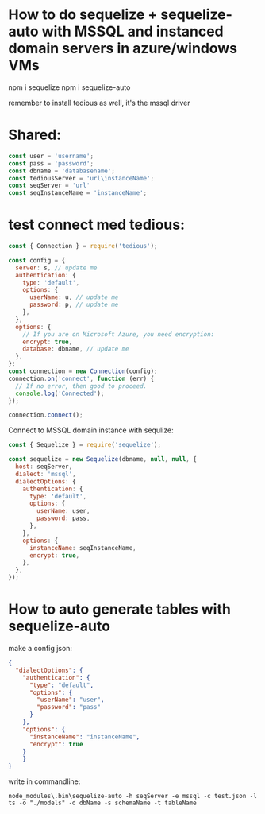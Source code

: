 # How to do sequelize + sequelize-auto with MSSQL and instanced domain servers in azure/windows VMs

npm i sequelize
npm i sequelize-auto

remember to install tedious as well, it's the mssql driver

# Shared:

```JavaScript
const user = 'username';
const pass = 'password';
const dbname = 'databasename';
const tediousServer = 'url\instanceName';
const seqServer = 'url'
const seqInstanceName = 'instanceName';
```

# test connect med tedious:

```JavaScript
const { Connection } = require('tedious');

const config = {
  server: s, // update me
  authentication: {
    type: 'default',
    options: {
      userName: u, // update me
      password: p, // update me
    },
  },
  options: {
    // If you are on Microsoft Azure, you need encryption:
    encrypt: true,
    database: dbname, // update me
  },
};
const connection = new Connection(config);
connection.on('connect', function (err) {
  // If no error, then good to proceed.
  console.log('Connected');
});

connection.connect();
```

Connect to MSSQL domain instance with sequlize:

```JavaScript
const { Sequelize } = require('sequelize');

const sequelize = new Sequelize(dbname, null, null, {
  host: seqServer,
  dialect: 'mssql',
  dialectOptions: {
    authentication: {
      type: 'default',
      options: {
        userName: user,
        password: pass,
      },
    },
    options: {
      instanceName: seqInstanceName,
      encrypt: true,
    },
  },
});
```

# How to auto generate tables with sequelize-auto

make a config json:

```JSON
{
  "dialectOptions": {
    "authentication": {
      "type": "default",
      "options": {
        "userName": "user",
        "password": "pass"
      }
    },
    "options": {
      "instanceName": "instanceName",
      "encrypt": true
    }
    }
}
```

write in commandline:

```Console
node_modules\.bin\sequelize-auto -h seqServer -e mssql -c test.json -l ts -o "./models" -d dbName -s schemaName -t tableName
```
